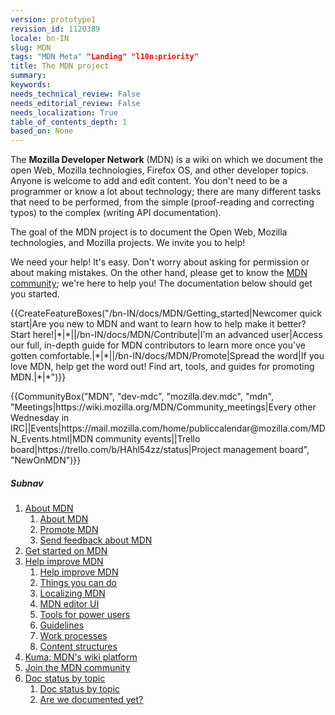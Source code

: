 ```yaml
---
version: prototype1
revision_id: 1120389
locale: bn-IN
slug: MDN
tags: "MDN Meta" "Landing" "l10n:priority"
title: The MDN project
summary: 
keywords: 
needs_technical_review: False
needs_editorial_review: False
needs_localization: True
table_of_contents_depth: 1
based_on: None
---
```

<p>The <strong>Mozilla Developer Network</strong> (MDN) is a wiki on which we document the open Web, Mozilla technologies, Firefox OS, and other developer topics. Anyone is welcome to add and edit content. You don't need to be a programmer or know a lot about technology; there are many different tasks that need to be performed, from the simple (proof-reading and correcting typos) to the complex (writing API documentation).</p>

<div class="summary">
<p>The goal of the MDN project is to document the Open Web, Mozilla technologies, and Mozilla projects. We invite you to help!</p>
</div>

<p>We need your help! It's easy. Don't worry about asking for permission or about making mistakes. On the other hand, please get to know the <a href="/bn-IN/docs/MDN/Community">MDN community</a>; we're here to help you! The documentation below should get you started.</p>

<p>{{CreateFeatureBoxes("/bn-IN/docs/MDN/Getting_started|Newcomer quick start|Are you new to MDN and want to learn how to help make it better? Start here!|*|*||/bn-IN/docs/MDN/Contribute|I'm an advanced user|Access our full, in-depth guide for MDN contributors to learn more once you've gotten comfortable.|*|*||/bn-IN/docs/MDN/Promote|Spread the word|If you love MDN, help get the word out! Find art, tools, and guides for promoting MDN.|*|*")}}</p>

<p>{{CommunityBox("MDN", "dev-mdc", "mozilla.dev.mdc", "mdn", "Meetings|https://wiki.mozilla.org/MDN/Community_meetings|Every other Wednesday in IRC||Events|https://mail.mozilla.com/home/publiccalendar@mozilla.com/MDN_Events.html|MDN community events||Trello board|https://trello.com/b/HAhl54zz/status|Project management board", "NewOnMDN")}}</p>

<h5 id="Subnav">Subnav</h5>

<ol>
 <li><a href="/bn-IN/docs/MDN/About">About MDN</a>

  <ol>
   <li><a href="/bn-IN/docs/MDN/About">About MDN</a></li>
   <li><a href="/bn-IN/docs/MDN/About/Promote">Promote MDN</a></li>
   <li><a href="/bn-IN/docs/MDN/Feedback">Send feedback about MDN</a></li>
  </ol>
 </li>
 <li><a href="/bn-IN/docs/MDN/Getting_started">Get started on MDN</a></li>
 <li><a href="/bn-IN/docs/MDN/Contribute">Help improve MDN</a>
  <ol>
   <li><a href="/bn-IN/docs/MDN/Contribute">Help improve MDN</a></li>
   <li><a href="/bn-IN/docs/MDN/Contribute/Howto">Things you can do</a></li>
   <li><a href="/bn-IN/docs/MDN/Contribute/Localize">Localizing MDN</a></li>
   <li><a href="/bn-IN/docs/MDN/Contribute/Editor">MDN editor UI</a></li>
   <li><a href="/bn-IN/docs/MDN/Contribute/Tools">Tools for power users</a></li>
   <li><a href="/bn-IN/docs/MDN/Contribute/Guidelines">Guidelines</a></li>
   <li><a href="/bn-IN/docs/MDN/Contribute/Processes">Work processes</a></li>
   <li><a href="/bn-IN/docs/MDN/Contribute/Structures">Content structures</a></li>
  </ol>
 </li>
 <li><a href="/bn-IN/docs/MDN/Kuma">Kuma: MDN's wiki platform</a></li>
 <li><a href="/bn-IN/docs/MDN/Community">Join the MDN community</a></li>
 <li><a href="/bn-IN/docs/MDN/Doc_status">Doc status by topic</a>
  <ol>
   <li><a href="/bn-IN/docs/MDN/Doc_status">Doc status by topic</a></li>
   <li><a href="/bn-IN/docs/MDN/Doc_status/Overview">Are we documented yet?</a></li>
  </ol>
 </li>
</ol>

